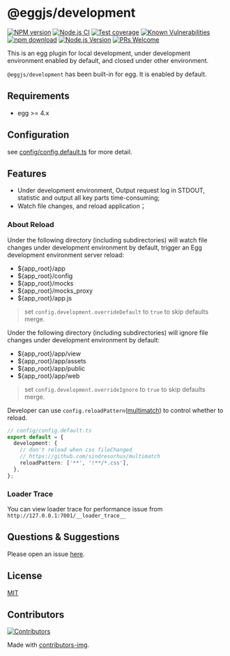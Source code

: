 # @eggjs/development

[![NPM version][npm-image]][npm-url]
[![Node.js CI](https://github.com/eggjs/egg-development/actions/workflows/nodejs.yml/badge.svg)](https://github.com/eggjs/egg-development/actions/workflows/nodejs.yml)
[![Test coverage][codecov-image]][codecov-url]
[![Known Vulnerabilities][snyk-image]][snyk-url]
[![npm download][download-image]][download-url]
[![Node.js Version](https://img.shields.io/node/v/egg-development.svg?style=flat)](https://nodejs.org/en/download/)
[![PRs Welcome](https://img.shields.io/badge/PRs-welcome-brightgreen.svg?style=flat-square)](https://makeapullrequest.com)

[npm-image]: https://img.shields.io/npm/v/egg-development.svg?style=flat-square
[npm-url]: https://npmjs.org/package/egg-development
[codecov-image]: https://img.shields.io/codecov/c/github/eggjs/egg-development.svg?style=flat-square
[codecov-url]: https://codecov.io/github/eggjs/egg-development?branch=master
[snyk-image]: https://snyk.io/test/npm/egg-development/badge.svg?style=flat-square
[snyk-url]: https://snyk.io/test/npm/egg-development
[download-image]: https://img.shields.io/npm/dm/egg-development.svg?style=flat-square
[download-url]: https://npmjs.org/package/egg-development

This is an egg plugin for local development, under development environment enabled by default, and closed under other environment.

`@eggjs/development` has been built-in for egg. It is enabled by default.

## Requirements

- egg >= 4.x

## Configuration

see [config/config.default.ts](https://github.com/eggjs/egg-development/blob/master/src/config/config.default.ts) for more detail.

## Features

- Under development environment, Output request log in STDOUT, statistic and output all key parts time-consuming;
- Watch file changes, and reload application；

### About Reload

Under the following directory (including subdirectories) will watch file changes under development environment by default, trigger an Egg development environment server reload:

- ${app_root}/app
- ${app_root}/config
- ${app_root}/mocks
- ${app_root}/mocks_proxy
- ${app_root}/app.js

> set `config.development.overrideDefault` to `true` to skip defaults merge.

Under the following directory (including subdirectories) will ignore file changes under development environment by default:

- ${app_root}/app/view
- ${app_root}/app/assets
- ${app_root}/app/public
- ${app_root}/app/web

> set `config.development.overrideIgnore` to `true` to skip defaults merge.

Developer can use `config.reloadPattern`([multimatch](https://github.com/sindresorhus/multimatch)) to control whether to reload.

```ts
// config/config.default.ts
export default = {
  development: {
    // don't reload when css fileChanged
    // https://github.com/sindresorhus/multimatch
    reloadPattern: ['**', '!**/*.css'],
  },
};
```

### Loader Trace

You can view loader trace for performance issue from `http://127.0.0.1:7001/__loader_trace__`

## Questions & Suggestions

Please open an issue [here](https://github.com/eggjs/egg/issues).

## License

[MIT](LICENSE)

## Contributors

[![Contributors](https://contrib.rocks/image?repo=eggjs/development)](https://github.com/eggjs/development/graphs/contributors)

Made with [contributors-img](https://contrib.rocks).
